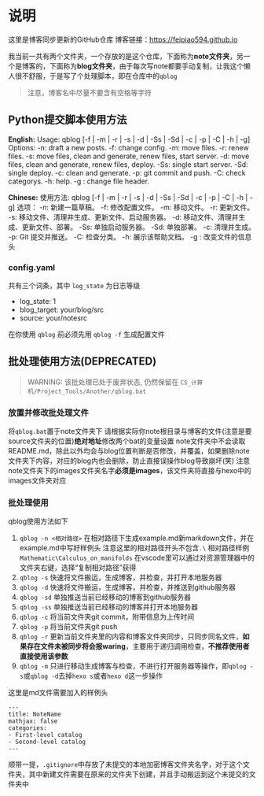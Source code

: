 # 说明
这里是博客同步更新的GitHub仓库
博客链接：https://feipiao594.github.io

我当前一共有两个文件夹，一个存放的是这个仓库，下面称为**note文件夹**，另一个是博客的，下面称为**blog文件夹**，由于每次写note都要手动复制，让我这个懒人很不舒服，于是写了个处理脚本，即在仓库中的`qblog`

>注意，博客名中尽量不要含有空格等字符
## Python提交脚本使用方法
**English:**
Usage: qblog [-f | -m | -r | -s | -d | -Ss | -Sd | -c | -p | -C | -h | -g]
Options:
  -n: draft a new posts.
  -f: change config.
  -m: move files.
  -r: renew files.
  -s: move files, clean and generate, renew files, start server.
  -d: move files, clean and generate, renew files, deploy.
  -Ss: single start server.
  -Sd: single deploy.
  -c: clean and generate.
  -p: git commit and push.
  -C: check categorys.
  -h: help.
  -g <file>: change file header.

**Chinese:**
使用方法: qblog [-f | -m | -r | -s | -d | -Ss | -Sd | -c | -p | -C | -h | -g]
选项：
  -n: 新建一篇草稿。
  -f: 修改配置文件。
  -m: 移动文件。
  -r: 更新文件。
  -s: 移动文件、清理并生成、更新文件、启动服务器。
  -d: 移动文件、清理并生成、更新文件、部署。
  -Ss: 单独启动服务器。
  -Sd: 单独部署。
  -c: 清理并生成。
  -p: Git 提交并推送。
  -C: 检查分类。
  -h: 展示该帮助文档。
  -g <file>: 改变文件的信息头

### config.yaml
共有三个词条，其中 `log_state` 为日志等级
- log_state: 1
- blog_target: your/blog/src
- source: your/notesrc

在你使用 `qblog` 前必须先用 `qblog -f` 生成配置文件


## 批处理使用方法(DEPRECATED)

> WARNING: 该批处理已处于废弃状态, 仍然保留在 `CS_计算机/Project_Tools/Another/qblog.bat`

### 放置并修改批处理文件
将`qblog.bat`置于note文件夹下
请根据实际你note根目录与博客的文件(注意是要source文件夹的位置)**绝对地址**修改两个bat的变量设置
note文件夹中不会读取README.md，除此以外均会与blog位置判断是否修改，并覆盖，如果删除note文件夹下内容，对应的blog内也会删除，防止直接误操作blog导致崩坏(笑)
注意note文件夹下的images文件夹名字**必须是images**，该文件夹将直接与hexo中的images文件夹对应

### 批处理使用
qblog使用方法如下
1. `qblog -n <相对路径>`
    在相对路径下生成example.md新markdown文件，并在example.md中写好样例头
    注意这里的相对路径开头不包含`.\`
    相对路径样例`Mathematic\Calculus_on_manifolds`
    在vscode里可以通过对资源管理器中的文件夹右键，选择“复制相对路径”获得
2. `qblog -s`
    快速将文件搬运，生成博客，并检查，并打开本地服务器
3. `qblog -d`
    快速将文件搬运，生成博客，并检查，并推送到github服务器
4. `qblog -sd`
    单独推送当前已经移动的博客到github服务器
5. `qblog -ss`
    单独推送当前已经移动的博客并打开本地服务器
6. `qblog -c`
    将当前文件夹git commit，附带信息为上传时间
7. `qblog -p`
    将当前文件夹git push
8. `qblog -r`
    更新当前文件夹里的内容和博客文件夹同步，只同步同名文件，**如果存在文件未被同步将会报waring**，主要用于递归调用检查，**不推荐使用者直接使用该参数**
9. `qblog -m`
    只进行移动生成博客与检查，不进行打开服务器等操作，即`qblog -s`或`qblog -d`去掉`hexo s`或者`hexo d`这一步操作

这里是md文件需要加入的样例头
```
---
title: NoteName
mathjax: false
categories:
- First-level catalog
- Second-level catalog
---
```

顺带一提，`.gitignore`中存放了未提交的本地加密博客文件夹名字，对于这个文件夹，其中新建文件需要在原来的文件夹下创建，并且手动搬运到这个未提交的文件夹中